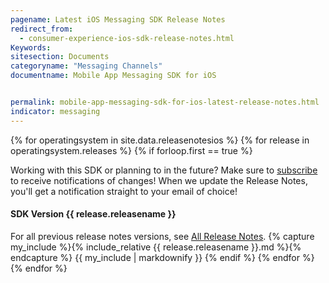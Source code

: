 ```yaml
---
pagename: Latest iOS Messaging SDK Release Notes
redirect_from:
  - consumer-experience-ios-sdk-release-notes.html
Keywords:
sitesection: Documents
categoryname: "Messaging Channels"
documentname: Mobile App Messaging SDK for iOS


permalink: mobile-app-messaging-sdk-for-ios-latest-release-notes.html
indicator: messaging
---
```


{% for operatingsystem in site.data.releasenotesios %}
{% for release in operatingsystem.releases %}
{% if forloop.first == true %}
<div class="notice">Working with this SDK or planning to in the future? Make sure to <a href="https://visualping.io/?url=developers.liveperson.com/mobile-app-messaging-sdk-for-ios-latest-release-notes.html&mode=web&css=post-content">subscribe</a> to receive notifications of changes! When we update the Release Notes, you'll get a notification straight to your email of choice!</div>
<h4>SDK Version {{ release.releasename }}</h4>
For all previous release notes versions, see <a href="/mobile-app-messaging-sdk-for-ios-all-release-notes.html">All Release Notes</a>.
{% capture my_include %}{% include_relative {{ release.releasename }}.md %}{% endcapture %}
{{ my_include | markdownify }}
{% endif %}
{% endfor %}
{% endfor %}
